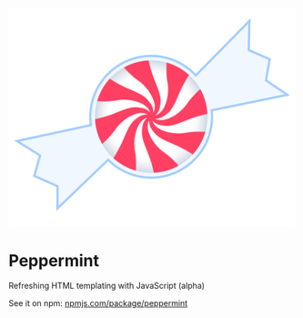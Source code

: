 <p align="center">
    <img src="https://raw.githubusercontent.com/michaeljwilliams/peppermint/master/peppermint.svg?sanitize=true" alt="Peppermint">
</p>

# Peppermint 

Refreshing HTML templating with JavaScript (alpha)

See it on npm: [npmjs.com/package/peppermint](https://www.npmjs.com/package/peppermint)
